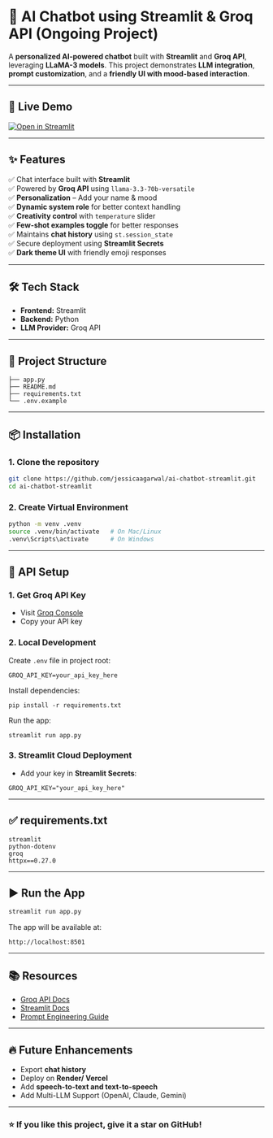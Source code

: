 # 🤖 AI Chatbot using Streamlit & Groq API (Ongoing Project)

A **personalized AI-powered chatbot** built with **Streamlit** and **Groq API**, leveraging **LLaMA-3 models**. This project demonstrates **LLM integration**, **prompt customization**, and a **friendly UI with mood-based interaction**.

---

## 🚀 Live Demo
[![Open in Streamlit](https://static.streamlit.io/badges/streamlit_badge_black_white.svg)](https://ai-chatbot-app-jessicatesting.streamlit.app/)

---

## ✨ Features  
✅ Chat interface built with **Streamlit**  
✅ Powered by **Groq API** using `llama-3.3-70b-versatile`  
✅ **Personalization** – Add your name & mood  
✅ **Dynamic system role** for better context handling  
✅ **Creativity control** with `temperature` slider  
✅ **Few-shot examples toggle** for better responses  
✅ Maintains **chat history** using `st.session_state`  
✅ Secure deployment using **Streamlit Secrets**  
✅ **Dark theme UI** with friendly emoji responses

---

## 🛠 Tech Stack
- **Frontend:** Streamlit
- **Backend:** Python
- **LLM Provider:** Groq API

---

## 📂 Project Structure
```
├── app.py
├── README.md
├── requirements.txt
└── .env.example
```

---

## 📦 Installation

### 1. Clone the repository
```bash
git clone https://github.com/jessicaagarwal/ai-chatbot-streamlit.git
cd ai-chatbot-streamlit
```

### 2. Create Virtual Environment
```bash
python -m venv .venv
source .venv/bin/activate   # On Mac/Linux
.venv\Scripts\activate      # On Windows
```

---


## 🔑 API Setup

### 1. Get Groq API Key
- Visit [Groq Console](https://console.groq.com/keys)
- Copy your API key

### 2. Local Development
Create `.env` file in project root:
```
GROQ_API_KEY=your_api_key_here
```

Install dependencies:
```
pip install -r requirements.txt
```

Run the app:
```
streamlit run app.py
```

### 3. Streamlit Cloud Deployment
- Add your key in **Streamlit Secrets**:
```
GROQ_API_KEY="your_api_key_here"
```

---


## ✅ requirements.txt
```
streamlit
python-dotenv
groq
httpx==0.27.0
```

---

## ▶️ Run the App
```bash
streamlit run app.py
```

The app will be available at:
```
http://localhost:8501
```

---

## 📚 Resources
- [Groq API Docs](https://console.groq.com/docs)
- [Streamlit Docs](https://docs.streamlit.io)
- [Prompt Engineering Guide](https://www.promptingguide.ai/)

---

## 🔥 Future Enhancements
- Export **chat history**
- Deploy on **Render/ Vercel**
- Add **speech-to-text and text-to-speech**
- Add Multi-LLM Support (OpenAI, Claude, Gemini)

---

### ⭐ If you like this project, give it a star on GitHub!
